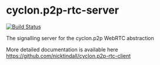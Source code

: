cyclon.p2p-rtc-server
=====================

[![Build Status](https://travis-ci.org/nicktindall/cyclon.p2p-rtc-server.svg?branch=master)](https://travis-ci.org/nicktindall/cyclon.p2p-rtc-server)

The signalling server for the cyclon.p2p WebRTC abstraction

More detailed documentation is available here https://github.com/nicktindall/cyclon.p2p-rtc-client
